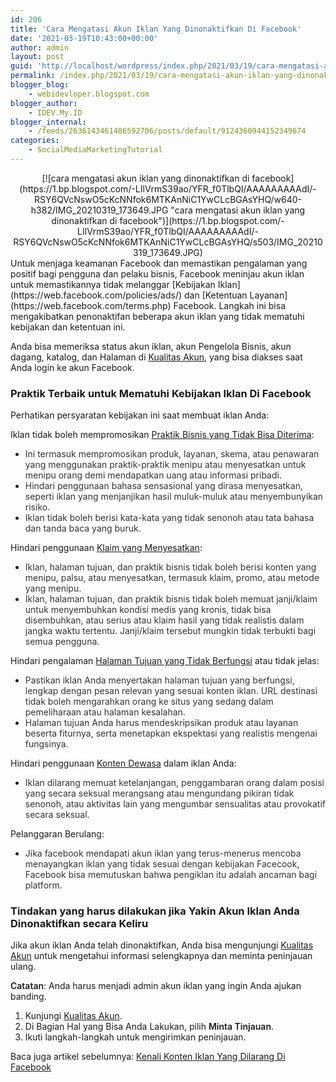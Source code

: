 ```yaml
---
id: 206
title: 'Cara Mengatasi Akun Iklan Yang Dinonaktifkan Di Facebook'
date: '2021-03-19T10:43:00+00:00'
author: admin
layout: post
guid: 'http://localhost/wordpress/index.php/2021/03/19/cara-mengatasi-akun-iklan-yang-dinonaktifkan-di-facebook/'
permalink: /index.php/2021/03/19/cara-mengatasi-akun-iklan-yang-dinonaktifkan-di-facebook/
blogger_blog:
    - webidevloper.blogspot.com
blogger_author:
    - IDEV.My.ID
blogger_internal:
    - /feeds/2636143461486592706/posts/default/9124360944152349674
categories:
    - SocialMediaMarketingTutorial
---
```


<div style="clear: both; text-align: center;">[![cara mengatasi akun iklan yang dinonaktifkan di facebook](https://1.bp.blogspot.com/-LIlVrmS39ao/YFR_f0TlbQI/AAAAAAAAAdI/-RSY6QVcNswO5cKcNNfok6MTKAnNiC1YwCLcBGAsYHQ/w640-h382/IMG_20210319_173649.JPG "cara mengatasi akun iklan yang dinonaktifkan di facebook")](https://1.bp.blogspot.com/-LIlVrmS39ao/YFR_f0TlbQI/AAAAAAAAAdI/-RSY6QVcNswO5cKcNNfok6MTKAnNiC1YwCLcBGAsYHQ/s503/IMG_20210319_173649.JPG)</div><div style="clear: both; text-align: center;"></div>Untuk menjaga keamanan Facebook dan memastikan pengalaman yang positif bagi pengguna dan pelaku bisnis, Facebook meninjau akun iklan untuk memastikannya tidak melanggar [Kebijakan Iklan](https://web.facebook.com/policies/ads/) dan [Ketentuan Layanan](https://web.facebook.com/terms.php) Facebook. Langkah ini bisa mengakibatkan penonaktifan beberapa akun iklan yang tidak mematuhi kebijakan dan ketentuan ini.

Anda bisa memeriksa status akun iklan, akun Pengelola Bisnis, akun dagang, katalog, dan Halaman di [Kualitas Akun](https://web.facebook.com/accountquality), yang bisa diakses saat Anda login ke akun Facebook.

### Praktik Terbaik untuk Mematuhi Kebijakan Iklan Di Facebook

Perhatikan persyaratan kebijakan ini saat membuat iklan Anda:

Iklan tidak boleh mempromosikan [Praktik Bisnis yang Tidak Bisa Diterima](https://web.facebook.com/policies/ads/prohibited_content/unacceptable_business_practices):

- <div style="color: #333333;">Ini termasuk mempromosikan produk, layanan, skema, atau penawaran yang menggunakan praktik-praktik menipu atau menyesatkan untuk menipu orang demi mendapatkan uang atau informasi pribadi.</div>
- <div style="color: #333333;">Hindari penggunaan bahasa sensasional yang dirasa menyesatkan, seperti iklan yang menjanjikan hasil muluk-muluk atau menyembunyikan risiko.</div>
- <div style="color: #333333;">Iklan tidak boleh berisi kata-kata yang tidak senonoh atau tata bahasa dan tanda baca yang buruk.</div>

Hindari penggunaan [Klaim yang Menyesatkan](https://web.facebook.com/policies/ads/prohibited_content/misleading_claims):

- <div style="color: #333333;">Iklan, halaman tujuan, dan praktik bisnis tidak boleh berisi konten yang menipu, palsu, atau menyesatkan, termasuk klaim, promo, atau metode yang menipu.</div>
- <div style="color: #333333;">Iklan, halaman tujuan, dan praktik bisnis tidak boleh memuat janji/klaim untuk menyembuhkan kondisi medis yang kronis, tidak bisa disembuhkan, atau serius atau klaim hasil yang tidak realistis dalam jangka waktu tertentu. Janji/klaim tersebut mungkin tidak terbukti bagi semua pengguna.</div>

Hindari pengalaman [Halaman Tujuan yang Tidak Berfungsi](https://web.facebook.com/policies/ads/prohibited_content/non_functional_landing_page) atau tidak jelas:

- <div style="color: #333333;">Pastikan iklan Anda menyertakan halaman tujuan yang berfungsi, lengkap dengan pesan relevan yang sesuai konten iklan. URL destinasi tidak boleh mengarahkan orang ke situs yang sedang dalam pemeliharaan atau halaman kesalahan.</div>
- <div style="color: #333333;">Halaman tujuan Anda harus mendeskripsikan produk atau layanan beserta fiturnya, serta menetapkan ekspektasi yang realistis mengenai fungsinya.</div>

Hindari penggunaan [Konten Dewasa](https://web.facebook.com/policies/ads/prohibited_content/adult_content) dalam iklan Anda:

- <div style="color: #333333;">Iklan dilarang memuat ketelanjangan, penggambaran orang dalam posisi yang secara seksual merangsang atau mengundang pikiran tidak senonoh, atau aktivitas lain yang mengumbar sensualitas atau provokatif secara seksual.</div>

Pelanggaran Berulang:

- <div style="color: #333333;">Jika facebook mendapati akun iklan yang terus-menerus mencoba menayangkan iklan yang tidak sesuai dengan kebijakan Facecook, Facebook bisa memutuskan bahwa pengiklan itu adalah ancaman bagi platform.</div>

### Tindakan yang harus dilakukan jika Yakin Akun Iklan Anda Dinonaktifkan secara Keliru

Jika akun iklan Anda telah dinonaktifkan, Anda bisa mengunjungi [Kualitas Akun](https://web.facebook.com/accountquality) untuk mengetahui informasi selengkapnya dan meminta peninjauan ulang.

<span style="font-weight: 600;">Catatan</span>: Anda harus menjadi admin akun iklan yang ingin Anda ajukan banding.

1. Kunjungi [Kualitas Akun](https://web.facebook.com/accountquality).
2. Di Bagian Hal yang Bisa Anda Lakukan, pilih <span style="font-weight: 600;">Minta Tinjauan</span>.
3. Ikuti langkah-langkah untuk mengirimkan peninjauan.

Baca juga artikel sebelumnya: [Kenali Konten Iklan Yang Dilarang Di Facebook](https://www.idev.my.id/2021/03/kenali-konten-iklan-yang-dilarang-di.html)

<div></div>